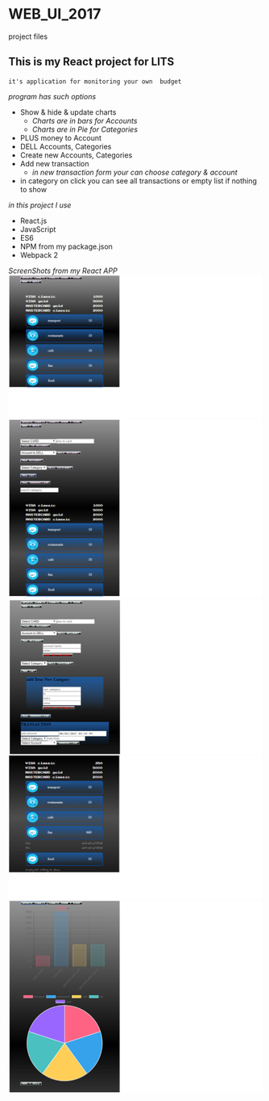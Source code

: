 # WEB_UI_2017
project files

## This is my React project for LITS

    it's application for monitoring your own  budget


_program has such options_

   * Show & hide & update charts
     * _Charts are in bars for Accounts_
     * _Charts are in Pie for Categories_
   * PLUS money to Account
   * DELL Accounts, Categories
   * Create new Accounts, Categories
   * Add new transaction
     * _in new transaction form your can choose category & account_
   * in category on click you can see all transactions or empty list if nothing to show


_in this project I use_
   * React.js
   * JavaScript
   * ES6
   * NPM  from my package.json
   * Webpack 2

_ScreenShots from my React APP_
  ![Start_APP](./snap/Project___Start_APP.png)
  ![add and dell items](./snap/Project___add_&_dell_items.png)
  ![new categories or transactions](./snap/Project___new_category_transaction.png)
  ![view transactions](./snap/Project___view_transactions.png)
  ![View charts](./snap/Project___Charts.png)
